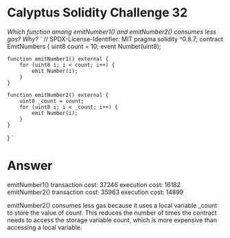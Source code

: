 # Calyptus Solidity Challenge 32
*Which function among emitNumber1() and emitNumber2() consumes less gas? Why?*
`
// SPDX-License-Identifier: MIT
pragma solidity ^0.8.7;
contract EmitNumbers {
    uint8 count = 10;
    event Number(uint8);

    function emitNumber1() external {
        for (uint8 i; i < count; i++) {
            emit Number(i);
        }
    }

    function emitNumber2() external {
        uint8 _count = count;
        for (uint8 i; i < _count; i++) {
            emit Number(i);
        }
    }
}
`
# Answer
emitNumber1() 
    transaction cost: 37246
    execution cost: 16182
emitNumber2()
    transaction cost: 35963
    execution cost: 14899

emitNumber2() consumes less gas because it uses a local variable _count to store the value of count. This reduces the number of times the contract needs to access the storage variable count, which is more expensive than accessing a local variable.